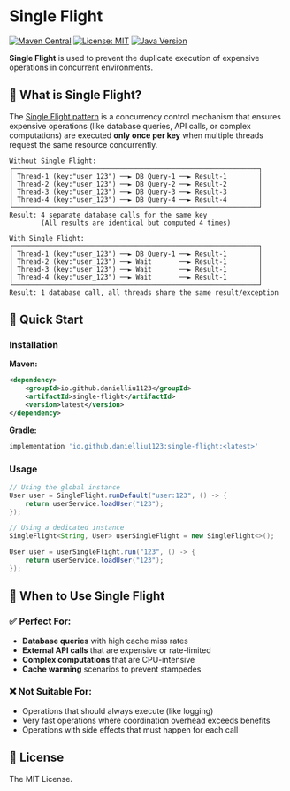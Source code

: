 # Single Flight

[![Maven Central](https://img.shields.io/maven-central/v/io.github.danielliu1123/single-flight)](https://central.sonatype.com/artifact/io.github.danielliu1123/single-flight)
[![License: MIT](https://img.shields.io/badge/License-MIT-yellow.svg)](https://opensource.org/licenses/MIT)
[![Java Version](https://img.shields.io/badge/Java-8%2B-blue.svg)](https://openjdk.java.net/)

**Single Flight** is used to prevent the duplicate execution of expensive operations in concurrent environments.

## 🎯 What is Single Flight?

The [Single Flight pattern](https://www.codingexplorations.com/blog/understanding-singleflight-in-golang-a-solution-for-eliminating-redundant-work) is a concurrency control mechanism that ensures expensive operations (like database queries, API calls, or complex computations) 
are executed **only once per key** when multiple threads request the same resource concurrently.

```text
Without Single Flight:
┌──────────────────────────────────────────────────────────────┐
│ Thread-1 (key:"user_123") ──► DB Query-1 ──► Result-1        │
│ Thread-2 (key:"user_123") ──► DB Query-2 ──► Result-2        │
│ Thread-3 (key:"user_123") ──► DB Query-3 ──► Result-3        │
│ Thread-4 (key:"user_123") ──► DB Query-4 ──► Result-4        │
└──────────────────────────────────────────────────────────────┘
Result: 4 separate database calls for the same key
        (All results are identical but computed 4 times)

With Single Flight:
┌──────────────────────────────────────────────────────────────┐
│ Thread-1 (key:"user_123") ──► DB Query-1 ──► Result-1        │
│ Thread-2 (key:"user_123") ──► Wait       ──► Result-1        │
│ Thread-3 (key:"user_123") ──► Wait       ──► Result-1        │
│ Thread-4 (key:"user_123") ──► Wait       ──► Result-1        │
└──────────────────────────────────────────────────────────────┘
Result: 1 database call, all threads share the same result/exception
```

## 🚀 Quick Start

### Installation

**Maven:**

```xml
<dependency>
    <groupId>io.github.danielliu1123</groupId>
    <artifactId>single-flight</artifactId>
    <version>latest</version>
</dependency>
```

**Gradle:**

```gradle
implementation 'io.github.danielliu1123:single-flight:<latest>'
```

### Usage

```java
// Using the global instance
User user = SingleFlight.runDefault("user:123", () -> {
    return userService.loadUser("123");
});

// Using a dedicated instance
SingleFlight<String, User> userSingleFlight = new SingleFlight<>();

User user = userSingleFlight.run("123", () -> {
    return userService.loadUser("123");
});
```

## 🤔 When to Use Single Flight

### ✅ Perfect For:
- **Database queries** with high cache miss rates
- **External API calls** that are expensive or rate-limited
- **Complex computations** that are CPU-intensive
- **Cache warming** scenarios to prevent stampedes

### ❌ Not Suitable For:
- Operations that should always execute (like logging)
- Very fast operations where coordination overhead exceeds benefits
- Operations with side effects that must happen for each call

## 📄 License

The MIT License.
